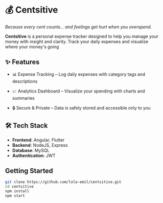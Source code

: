 # 💰 Centsitive

*Because every cent counts… and feelings get hurt when you overspend.*

**Centsitive** is a personal expense tracker designed to help you manage your money with insight and clarity.
Track your daily expenses and visualize where your money's going

## ✨ Features

- 📊 Expense Tracking – Log daily expenses with category tags and descriptions

- 📈 Analytics Dashboard – Visualize your spending with charts and summaries

- 🔒 Secure & Private – Data is safely stored and accessible only to you


## 🛠️ Tech Stack

- **Frontend**: Angular, Flutter
- **Backend**: NodeJS, Express
- **Database**: MySQL
- **Authentication**: JWT

## Getting Started
```bash
git clone https://github.com/lola-emil/centsitive.git
cd centsitive
npm install
npm start
```
